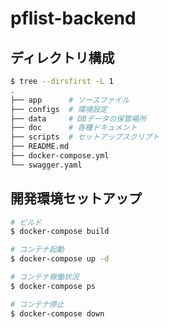 # pflist-backend

## ディレクトリ構成
```bash
$ tree --dirsfirst -L 1
.
├── app      # ソースファイル
├── configs  # 環境設定
├── data     # DBデータの保管場所
├── doc      # 各種ドキュメント
├── scripts  # セットアップスクリプト
├── README.md
├── docker-compose.yml
└── swagger.yaml
```

## 開発環境セットアップ

```bash
# ビルド
$ docker-compose build

# コンテナ起動
$ docker-compose up -d

# コンテナ稼働状況
$ docker-compose ps

# コンテナ停止
$ docker-compose down
```